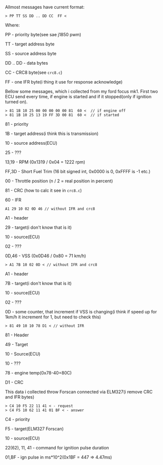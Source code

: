 Allmost messages have current format:

```> PP TT SS DD .. DD CC  FF <```

Where:

PP - priority byte(see sae j1850 pwm)

TT - target address byte

SS - source address byte

DD .. DD - data bytes

CC - CRC8 byte(see ```crc8.c```)

FF - one IFR byte(i thing it use for response acknowledge)

Bellow some messages, which i collected from my ford focus mk1. First two ECU send every time, if engine is started and if it stopped(only if ignition turned on).
```
> 81 1B 10 25 00 00 00 00 00 81  60 <  // if engine off
> 81 1B 10 25 13 19 FF 3D 00 81  60 <  // if started
```
81 - priority

1B - target address(i think this is transmission)

10 - source address(ECU)

25 - ???

13,19 - RPM (0x1319 / 0x04 = 1222 rpm)

FF,3D - Short Fuel Trim (16 bit signed int, 0x0000 is 0, 0xFFFF is -1 etc.)

00 - Throttle position (n / 2 = real position in percent)

81 - CRC (how to calc it see in ```crc8.c```)

60 - IFR
```
A1 29 10 02 0D 46 // without IFR and crc8
```
A1 - header

29 - target(i don't know that is it)

10 - source(ECU)

02 - ???

0D,46 - VSS (0x0D46 / 0x80 = 71 km/h)

```
> A1 7B 10 02 0D < // without IFR and crc8
```
A1 - header

7B - target(i don't know that is it)

10 - source(ECU)

02 - ???

0D - some counter, that increment if VSS is changing(i think if speed up for 1km/h it increment for 1, but need to check this)

```
> 81 49 10 10 78 D1 < // without IFR
```

81 - Header

49 - Target

10 - Source(ECU)

10 - ???

78 - engine temp(0x78-40=80C)

D1 - CRC

This data i collected throw Forscan connected via ELM327(i remove CRC and IFR bytes)
```
> C4 10 F5 22 11 41 < - request
> C4 F5 10 62 11 41 01 BF < - answer
```
C4 - priority

F5 - target(ELM327 Forscan)

10 - source(ECU)

22(62), 11, 41 - command for ignition pulse duration

01,BF - ign pulse in ms*10^2(0x1BF = 447 => 4.47ms)
